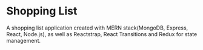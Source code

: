 # Shopping List

A shopping list application created with MERN stack(MongoDB, Express, React, Node.js), as well as Reactstrap, React Transitions and Redux for state management.
